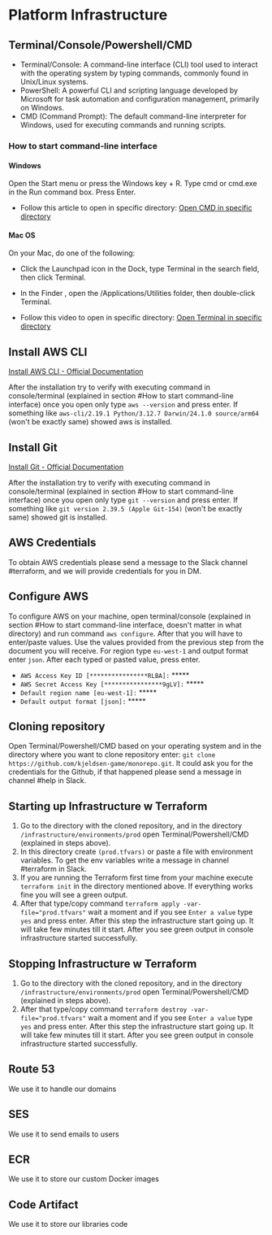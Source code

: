 # Platform Infrastructure

## Terminal/Console/Powershell/CMD

- Terminal/Console: A command-line interface (CLI) tool used to interact with the operating system by typing commands, 
commonly found in Unix/Linux systems.
- PowerShell: A powerful CLI and scripting language developed by Microsoft for task automation and configuration
management, primarily on Windows.
- CMD (Command Prompt): The default command-line interpreter for Windows, used for executing commands and running scripts.

### How to start command-line interface
#### Windows
Open the Start menu or press the Windows key + R. Type cmd or cmd.exe in the Run command box. Press Enter.

- Follow this article to open in specific directory: [Open CMD in specific directory](https://www.lifewire.com/open-command-prompt-in-folder-8681085)
 
#### Mac OS
On your Mac, do one of the following:
- Click the Launchpad icon  in the Dock, type Terminal in the search field, then click Terminal.
- In the Finder , open the /Applications/Utilities folder, then double-click Terminal.

- Follow this video to open in specific directory: [Open Terminal in specific directory](https://www.youtube.com/watch?v=B-F3_XtZOJw)

## Install AWS CLI

[Install AWS CLI - Official Documentation](https://docs.aws.amazon.com/cli/latest/userguide/getting-started-install.html)

After the installation try to verify with executing command in console/terminal (explained in section #How to start command-line interface)
once you open only type `aws --version` and press enter. If something like `aws-cli/2.19.1 Python/3.12.7 Darwin/24.1.0 source/arm64` (won't be exactly same)
showed aws is installed.

## Install Git

[Install Git - Official Documentation](https://git-scm.com/book/en/v2/Getting-Started-Installing-Git)

After the installation try to verify with executing command in console/terminal (explained in section #How to start command-line interface)
once you open only type `git --version` and press enter. If something like `git version 2.39.5 (Apple Git-154)` (won't be exactly same)
showed git is installed.

## AWS Credentials

To obtain AWS credentials please send a message to the Slack channel #terraform, and we will provide
credentials for you in DM.

## Configure AWS

To configure AWS on your machine, open terminal/console (explained in section #How to start command-line interface, doesn't matter in what directory) and run command ```aws configure```.
After that you will have to enter/paste values. Use the values provided from the previous step from the document you will receive.
For region type `eu-west-1` and output format enter `json`. After each typed or pasted value, press enter.
- `AWS Access Key ID [****************RLBA]:` *****
- `AWS Secret Access Key [****************9gLV]:` *****
- `Default region name [eu-west-1]:` *****
- `Default output format [json]:` *****

## Cloning repository

Open Terminal/Powershell/CMD based on your operating system and in the directory where you want to clone repository enter: 
`git clone https://github.com/kjeldsen-game/monorepo.git`. It could ask you for the credentials for the Github, if that happened please send a message
in channel #help in Slack.

## Starting up Infrastructure w Terraform

1. Go to the directory with the cloned repository, and in the directory `/infrastructure/environments/prod` open Terminal/Powershell/CMD (explained in steps above).
2. In this directory create `(prod.tfvars)` or paste a file with environment variables. To get the env variables write a message in channel #terraform in Slack.
3. If you are running the Terraform first time from your machine execute `terraform init` in the directory mentioned above. 
If everything works fine you will see a green output.
4. After that type/copy command `terraform apply -var-file="prod.tfvars"` wait a moment and if you see `Enter a value` type `yes` and press enter. After this step
the infrastructure start going up. It will take few minutes till it start. After you see green output in console infrastructure started successfully.

## Stopping Infrastructure w Terraform
1. Go to the directory with the cloned repository, and in the directory `/infrastructure/environments/prod` open Terminal/Powershell/CMD (explained in steps above).
2. After that type/copy command `terraform destroy -var-file="prod.tfvars"` wait a moment and if you see `Enter a value` type `yes` and press enter. After this step
   the infrastructure start going up. It will take few minutes till it start. After you see green output in console infrastructure started successfully.


## Route 53 

We use it to handle our domains

## SES

We use it to send emails to users

## ECR 

We use it to store our custom Docker images

## Code Artifact

We use it to store our libraries code
